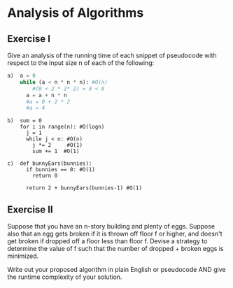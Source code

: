 # Analysis of Algorithms

## Exercise I

Give an analysis of the running time of each snippet of
pseudocode with respect to the input size n of each of the following:

```python
a)  a = 0
    while (a < n * n * n): #O(n)
        #(0 < 2 * 2* 2) = 0 < 8
      a = a + n * n
      #a = 0 + 2 * 2
      #a = 4
```

```
b)  sum = 0
    for i in range(n): #O(logn)
      j = 1
      while j < n: #O(n)
        j *= 2     #O(1)
        sum += 1  #O(1)
```

```
c)  def bunnyEars(bunnies):
      if bunnies == 0: #O(1)
        return 0

      return 2 + bunnyEars(bunnies-1) #O(1)
```

## Exercise II

Suppose that you have an n-story building and plenty of eggs. Suppose also that an egg gets broken if it is thrown off floor f or higher, and doesn't get broken if dropped off a floor less than floor f. Devise a strategy to determine the value of f such that the number of dropped + broken eggs is minimized.

Write out your proposed algorithm in plain English or pseudocode AND give the runtime complexity of your solution.
